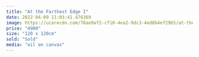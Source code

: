 ```yaml
---
title: "At the Farthest Edge I"
date: 2022-04-09 11:03:41.476369
image: https://ucarecdn.com/78ae9af2-cf10-4ea2-9dc3-4ed8b4ef29b5/at-the-farthest-edge-i.jpg
price: "4900"
size: "120 x 120cm"
sold: "Sold"
media: "oil on canvas"
---
```


